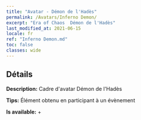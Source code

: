 ```yaml
---
title: "Avatar - Démon de l'Hadès"
permalink: /Avatars/Inferno Demon/
excerpt: "Era of Chaos  Démon de l'Hadès"
last_modified_at: 2021-06-15
locale: fr
ref: "Inferno Demon.md"
toc: false
classes: wide
---
```

## Détails

 **Description:** Cadre d'avatar Démon de l'Hadès 

 **Tips:** Élément obtenu en participant à un évènement 

 **Is available:**  + 

